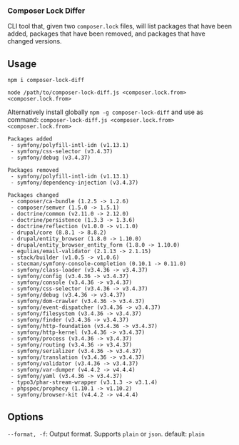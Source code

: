 ### Composer Lock Differ
CLI tool that, given two `composer.lock` files, will list packages that have been added, packages that have been removed, and packages that have changed versions.

## Usage

`npm i composer-lock-diff`

`node /path/to/composer-lock-diff.js <composer.lock.from> <composer.lock.from>`

Alternatively install globally `npm -g composer-lock-diff` and use as command: `composer-lock-diff.js <composer.lock.from> <composer.lock.from>`

```
Packages added
 - symfony/polyfill-intl-idn (v1.13.1)
 - symfony/css-selector (v3.4.37)
 - symfony/debug (v3.4.37)

Packages removed
 - symfony/polyfill-intl-idn (v1.13.1)
 - symfony/dependency-injection (v3.4.37)

Packages changed
 - composer/ca-bundle (1.2.5 -> 1.2.6)
 - composer/semver (1.5.0 -> 1.5.1)
 - doctrine/common (v2.11.0 -> 2.12.0)
 - doctrine/persistence (1.3.3 -> 1.3.6)
 - doctrine/reflection (v1.0.0 -> v1.1.0)
 - drupal/core (8.8.1 -> 8.8.2)
 - drupal/entity_browser (1.8.0 -> 1.10.0)
 - drupal/entity_browser_entity_form (1.8.0 -> 1.10.0)
 - egulias/email-validator (2.1.13 -> 2.1.15)
 - stack/builder (v1.0.5 -> v1.0.6)
 - stecman/symfony-console-completion (0.10.1 -> 0.11.0)
 - symfony/class-loader (v3.4.36 -> v3.4.37)
 - symfony/config (v3.4.36 -> v3.4.37)
 - symfony/console (v3.4.36 -> v3.4.37)
 - symfony/css-selector (v3.4.36 -> v3.4.37)
 - symfony/debug (v3.4.36 -> v3.4.37)
 - symfony/dom-crawler (v3.4.36 -> v3.4.37)
 - symfony/event-dispatcher (v3.4.36 -> v3.4.37)
 - symfony/filesystem (v3.4.36 -> v3.4.37)
 - symfony/finder (v3.4.36 -> v3.4.37)
 - symfony/http-foundation (v3.4.36 -> v3.4.37)
 - symfony/http-kernel (v3.4.36 -> v3.4.37)
 - symfony/process (v3.4.36 -> v3.4.37)
 - symfony/routing (v3.4.36 -> v3.4.37)
 - symfony/serializer (v3.4.36 -> v3.4.37)
 - symfony/translation (v3.4.36 -> v3.4.37)
 - symfony/validator (v3.4.36 -> v3.4.37)
 - symfony/var-dumper (v4.4.2 -> v4.4.4)
 - symfony/yaml (v3.4.36 -> v3.4.37)
 - typo3/phar-stream-wrapper (v3.1.3 -> v3.1.4)
 - phpspec/prophecy (1.10.1 -> v1.10.2)
 - symfony/browser-kit (v4.4.2 -> v4.4.4)
```

## Options
`--format, -f`: Output format.  Supports `plain` or `json`.  default: `plain`